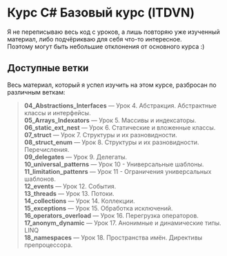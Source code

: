 # Курс C# Базовый курс (ITDVN)

Я не переписываю весь код с уроков, а лишь повторяю уже изученный материал, либо подчёрикваю для себя что-то интересное. <br />
Поэтому могут быть небольшие отклонения от основного курса :)

## Доступные ветки

Весь материал, который я успел изучить на этом курсе, разбросан по различным веткам:

> <strong>04_Abstractions_Interfaces</strong> — Урок 4. Абстракция. Абстрактные классы и интерфейсы. <br />
> <strong>05_Arrays_Indexators</strong> — Урок 5. Массивы и индексаторы. <br />
> <strong>06_static_ext_nest</strong> — Урок 6. Статические и вложенные классы. <br />
> <strong>07_struct</strong> — Урок 7. Структуры и их разновидности. <br />
> <strong>08_struct_enum</strong> — Урок 8. Структуры и их разновидности. Перечисления.<br/>
> <strong>09_delegates</strong> —  Урок 9. Делегаты. <br />
> <strong>10_universal_patterns</strong> — Урок 10 - Универсальные шаблоны. <br />
> <strong>11_limitation_pattenrs</strong> — Урок 11 - Ограничения универсальных шаблонов. <br />
> <strong>12_events</strong> — Урок 12. События. <br />
> <strong>13_threads</strong> — Урок 13. Потоки.<br />
> <strong>14_collections</strong> —  Урок 14. Коллекции. <br />
> <strong>15_exceptions</strong> — Урок 15. Обработка исключений. <br />
> <strong>16_operators_overload</strong> —  Урок 16. Перегрузка операторов. <br />
> <strong>17_anonym_dynamic</strong> — Урок 17. Анонимные и динамические типы. LINQ <br />
> <strong>18_namespaces</strong> — Урок 18. Пространства имён. Директивы препроцессора. <br />
